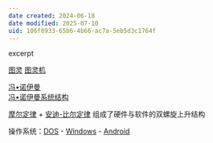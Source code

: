 ```yaml
---
date created: 2024-06-18
date modified: 2025-07-10
uid: 106f8933-65b6-4b66-ac7a-5eb5d3c1764f
---
```


excerpt

<!-- more -->

[图灵](图灵.md) [图灵机](图灵机.md)

[冯•诺伊曼](冯•诺伊曼.md)  
[冯•诺伊曼系统结构](冯•诺伊曼系统结构.md)

[摩尔定律](摩尔定律.md) + [安迪-比尔定律](安迪-比尔定律) 组成了硬件与软件的双螺旋上升结构

操作系统：[DOS](DOS.md) - [Windows](Windows) - [Android](Android.md)
